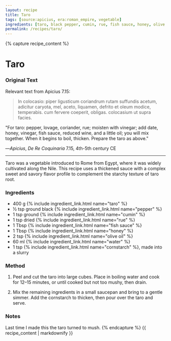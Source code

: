 ```yaml
---
layout: recipe
title: Taro
tags: [source:apicius, era:roman_empire, vegetable]
ingredients: [taro, black pepper, cumin, rue, fish sauce, honey, olive oil, water, cornstarch]
permalink: /recipes/taro/
---
```


{% capture recipe_content %}
# Taro

### Original Text
Relevant text from Apicius 7.15:

> In colocasio: piper ligusticum coriandrum rutam suffundis acetum, adicitur caryota, mel, aceto, liquamen, defrito et oleum modice, temperabis. cum fervere coeperit, obligas. colocasium ut supra facies.

"For taro: pepper, lovage, coriander, rue; moisten with vinegar; add date, honey, vinegar, fish sauce, reduced wine, and a little oil; you will mix together. When it begins to boil, thicken. Prepare the taro as above."

—*Apicius*, *De Re Coquinaria* 7.15, 4th-5th century CE

___

Taro was a vegetable introduced to Rome from Egypt, where it was widely cultivated along the Nile. This recipe uses a thickened sauce with a complex sweet and savory flavor profile to complement the starchy texture of taro root.

### Ingredients
- 400 g {% include ingredient_link.html name="taro" %}  
- ½ tsp ground black {% include ingredient_link.html name="pepper" %}  
- 1 tsp ground {% include ingredient_link.html name="cumin" %}  
- 1 tsp dried {% include ingredient_link.html name="rue" %}  
- 1 Tbsp {% include ingredient_link.html name="fish sauce" %}  
- 1 Tbsp {% include ingredient_link.html name="honey" %}  
- 2 tsp {% include ingredient_link.html name="olive oil" %}  
- 60 ml {% include ingredient_link.html name="water" %}  
- 1 tsp {% include ingredient_link.html name="cornstarch" %}, made into a slurry

### Method
1. Peel and cut the taro into large cubes. Place in boiling water and cook for 12–15 minutes, or until cooked but not too mushy, then drain.

2. Mix the remaining ingredients in a small saucepan and bring to a gentle simmer. Add the cornstarch to thicken, then pour over the taro and serve.

### Notes
Last time I made this the taro turned to mush.
{% endcapture %}
{{ recipe_content | markdownify }}